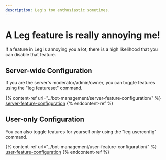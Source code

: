 ```yaml
---
description: Leg's too enthusiastic sometimes.
---
```


# A Leg feature is really annoying me!

If a feature in Leg is annoying you a lot, there is a high likelihood that you can disable that feature.

## Server-wide Configuration

If you are the server's moderator/admin/owner, you can toggle features using the "leg featureset" command.

{% content-ref url="../bot-management/server-feature-configuration/" %}
[server-feature-configuration](../bot-management/server-feature-configuration/)
{% endcontent-ref %}

## User-only Configuration

You can also toggle features for yourself only using the "leg userconfig" command.

{% content-ref url="../bot-management/user-feature-configuration/" %}
[user-feature-configuration](../bot-management/user-feature-configuration/)
{% endcontent-ref %}
